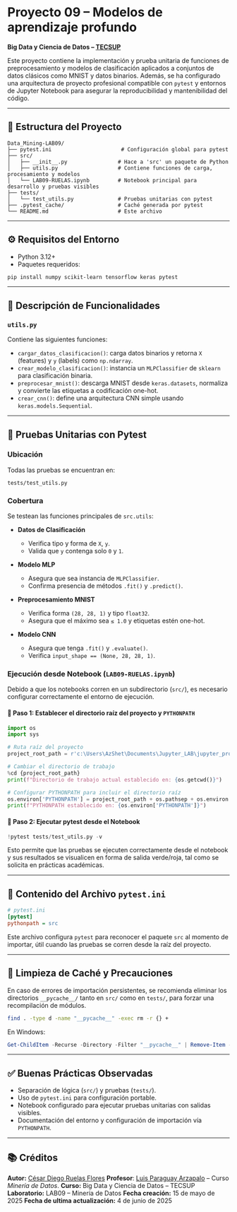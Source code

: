 # Proyecto 09 – Modelos de aprendizaje profundo 
**Big Data y Ciencia de Datos – [TECSUP](https://www.tecsup.edu.pe/)**

Este proyecto contiene la implementación y prueba unitaria de funciones de preprocesamiento y modelos de clasificación aplicados a conjuntos de datos clásicos como MNIST y datos binarios. Además, se ha configurado una arquitectura de proyecto profesional compatible con `pytest` y entornos de Jupyter Notebook para asegurar la reproducibilidad y mantenibilidad del código.

---

## 📁 Estructura del Proyecto

```plaintext
Data_Mining-LAB09/
├── pytest.ini                      # Configuración global para pytest
├── src/
│   ├── __init__.py                # Hace a 'src' un paquete de Python
│   ├── utils.py                   # Contiene funciones de carga, procesamiento y modelos
│   └── LAB09-RUELAS.ipynb         # Notebook principal para desarrollo y pruebas visibles
├── tests/
│   └── test_utils.py              # Pruebas unitarias con pytest
├── .pytest_cache/                 # Caché generada por pytest
└── README.md                      # Este archivo
````

---

## ⚙️ Requisitos del Entorno

* Python 3.12+
* Paquetes requeridos:

```bash
pip install numpy scikit-learn tensorflow keras pytest
```

---

## 🔬 Descripción de Funcionalidades

### `utils.py`

Contiene las siguientes funciones:

* `cargar_datos_clasificacion()`: carga datos binarios y retorna `X` (features) y `y` (labels) como `np.ndarray`.
* `crear_modelo_clasificacion()`: instancia un `MLPClassifier` de `sklearn` para clasificación binaria.
* `preprocesar_mnist()`: descarga MNIST desde `keras.datasets`, normaliza y convierte las etiquetas a codificación one-hot.
* `crear_cnn()`: define una arquitectura CNN simple usando `keras.models.Sequential`.

---

## 🧪 Pruebas Unitarias con Pytest

### Ubicación

Todas las pruebas se encuentran en:

```
tests/test_utils.py
```

### Cobertura

Se testean las funciones principales de `src.utils`:

* **Datos de Clasificación**

  * Verifica tipo y forma de `X`, `y`.
  * Valida que `y` contenga solo `0` y `1`.

* **Modelo MLP**

  * Asegura que sea instancia de `MLPClassifier`.
  * Confirma presencia de métodos `.fit()` y `.predict()`.

* **Preprocesamiento MNIST**

  * Verifica forma `(28, 28, 1)` y tipo `float32`.
  * Asegura que el máximo sea `≤ 1.0` y etiquetas estén one-hot.

* **Modelo CNN**

  * Asegura que tenga `.fit()` y `.evaluate()`.
  * Verifica `input_shape == (None, 28, 28, 1)`.

### Ejecución desde Notebook (`LAB09-RUELAS.ipynb`)

Debido a que los notebooks corren en un subdirectorio (`src/`), es necesario configurar correctamente el entorno de ejecución.

#### 📍 Paso 1: Establecer el directorio raíz del proyecto y `PYTHONPATH`

```python
import os
import sys

# Ruta raíz del proyecto
project_root_path = r'c:\Users\AzShet\Documents\Jupyter_LAB\jupyter_projects\5to_ciclo\DataMining\lab9\Data_Mining-LAB09'

# Cambiar el directorio de trabajo
%cd {project_root_path}
print(f"Directorio de trabajo actual establecido en: {os.getcwd()}")

# Configurar PYTHONPATH para incluir el directorio raíz
os.environ['PYTHONPATH'] = project_root_path + os.pathsep + os.environ.get('PYTHONPATH', '')
print(f"PYTHONPATH establecido en: {os.environ['PYTHONPATH']}")
```

#### 📍 Paso 2: Ejecutar pytest desde el Notebook

```python
!pytest tests/test_utils.py -v
```

Esto permite que las pruebas se ejecuten correctamente desde el notebook y sus resultados se visualicen en forma de salida verde/roja, tal como se solicita en prácticas académicas.

---

## 🧾 Contenido del Archivo `pytest.ini`

```ini
# pytest.ini
[pytest]
pythonpath = src
```

Este archivo configura `pytest` para reconocer el paquete `src` al momento de importar, útil cuando las pruebas se corren desde la raíz del proyecto.

---

## 🧼 Limpieza de Caché y Precauciones

En caso de errores de importación persistentes, se recomienda eliminar los directorios `__pycache__/` tanto en `src/` como en `tests/`, para forzar una recompilación de módulos.

```bash
find . -type d -name "__pycache__" -exec rm -r {} +
```

En Windows:

```powershell
Get-ChildItem -Recurse -Directory -Filter "__pycache__" | Remove-Item -Recurse -Force
```

---

## ✅ Buenas Prácticas Observadas

* Separación de lógica (`src/`) y pruebas (`tests/`).
* Uso de `pytest.ini` para configuración portable.
* Notebook configurado para ejecutar pruebas unitarias con salidas visibles.
* Documentación del entorno y configuración de importación vía `PYTHONPATH`.

---

## 📚 Créditos

**Autor:** [César Diego Ruelas Flores](https://www.linkedin.com/in/diego-ruelas-flores/)
**Profesor**: [Luis Paraguay Arzapalo](https://github.com/luispar90) – Curso *Minería de Datos*.
**Curso:** Big Data y Ciencia de Datos – TECSUP
**Laboratorio:** LAB09 – Minería de Datos
**Fecha creación:** 15 de mayo de 2025
**Fecha de ultima actualización:** 4 de junio de 2025